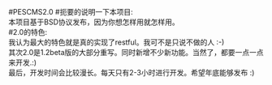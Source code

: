 #PESCMS2.0
#扼要的说明一下本项目:   
本项目基于BSD协议发布，因为你想怎样用就怎样用。   
#2.0的特色:   
我认为最大的特色就是真的实现了restful。我可不是只说不做的人 :-)   
其次2.0是1.2beta版的大部分重写。同时新增不少新功能。当然了，都要一点一点来开发.:)   
最后，开发时间会比较漫长。每天只有2-3小时进行开发。希望年底能够发布 :)  